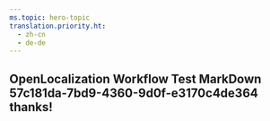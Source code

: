 ```yaml
---
ms.topic: hero-topic
translation.priority.ht: 
  - zh-cn
  - de-de
---
```

## OpenLocalization Workflow Test MarkDown 57c181da-7bd9-4360-9d0f-e3170c4de364 thanks!

